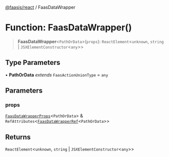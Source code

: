 [@faasjs/react](../README.md) / FaasDataWrapper

# Function: FaasDataWrapper()

> **FaasDataWrapper**\<`PathOrData`\>(`props`): `ReactElement`\<`unknown`, `string` \| `JSXElementConstructor`\<`any`\>\>

## Type Parameters

• **PathOrData** *extends* `FaasActionUnionType` = `any`

## Parameters

### props

[`FaasDataWrapperProps`](../type-aliases/FaasDataWrapperProps.md)\<`PathOrData`\> & `RefAttributes`\<[`FaasDataWrapperRef`](../type-aliases/FaasDataWrapperRef.md)\<`PathOrData`\>\>

## Returns

`ReactElement`\<`unknown`, `string` \| `JSXElementConstructor`\<`any`\>\>
